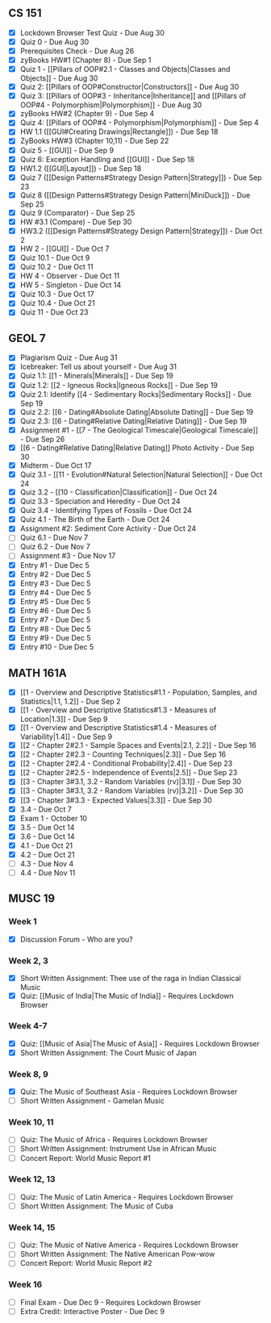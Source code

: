 ## CS 151
- [x] Lockdown Browser Test Quiz - Due Aug 30
- [x] Quiz 0 - Due Aug 30
- [x] Prerequisites Check - Due Aug 26
- [x] zyBooks HW#1 (Chapter 8) - Due Sep 1
- [x] Quiz 1 - [[Pillars of OOP#2.1 - Classes and Objects|Classes and Objects]] - Due Aug 30
- [x] Quiz 2: [[Pillars of OOP#Constructor|Constructors]] - Due Aug 30
- [x] Quiz 3: [[Pillars of OOP#3 - Inheritance|Inheritance]] and [[Pillars of OOP#4 - Polymorphism|Polymorphism]] - Due Aug 30
- [x] zyBooks HW#2 (Chapter 9) - Due Sep 4
- [x] Quiz 4: [[Pillars of OOP#4 - Polymorphism|Polymorphism]] - Due Sep 4
- [x] HW 1.1 ([[GUI#Creating Drawings|Rectangle]]) - Due Sep 18
- [x] ZyBooks HW#3 (Chapter 10,11) - Due Sep 22
- [x] Quiz 5 - [[GUI]] - Due Sep 9
- [x] Quiz 6: Exception Handling and [[GUI]] - Due Sep 18
- [x] HW1.2 ([[GUI|Layout]]) - Due Sep 18
- [x] Quiz 7 ([[Design Patterns#Strategy Design Pattern|Strategy]]) - Due Sep 23
- [x] Quiz 8 ([[Design Patterns#Strategy Design Pattern|MiniDuck]]) - Due Sep 25
- [x] Quiz 9 (Comparator) - Due Sep 25
- [x] HW #3.1 (Compare) - Due Sep 30
- [x] HW3.2 ([[Design Patterns#Strategy Design Pattern|Strategy]]) - Due Oct 2
- [x] HW 2 - [[GUI]] - Due Oct 7
- [x] Quiz 10.1 - Due Oct 9
- [x] Quiz 10.2 - Due Oct 11
- [x] HW 4 - Observer - Due Oct 11
- [x] HW 5 - Singleton - Due Oct 14
- [x] Quiz 10.3 - Due Oct 17
- [x] Quiz 10.4 - Due Oct 21
- [x] Quiz 11 - Due Oct 23

## GEOL 7
- [x] Plagiarism Quiz - Due Aug 31
- [x] Icebreaker: Tell us about yourself - Due Aug 31
- [x] Quiz 1.1: [[1 - Minerals|Minerals]] - Due Sep 19
- [x] Quiz 1.2: [[2 - Igneous Rocks|Igneous Rocks]] - Due Sep 19
- [x] Quiz 2.1: Identify [[4 - Sedimentary Rocks|Sedimentary Rocks]] - Due Sep 19
- [x] Quiz 2.2: [[6 - Dating#Absolute Dating|Absolute Dating]] - Due Sep 19
- [x] Quiz 2.3: [[6 - Dating#Relative Dating|Relative Dating]] - Due Sep 19
- [x] Assignment #1 - [[7 - The Geological Timescale|Geological Timescale]] - Due Sep 26
- [x] [[6 - Dating#Relative Dating|Relative Dating]] Photo Activity - Due Sep 30
- [x] Midterm - Due Oct 17
- [x] Quiz 3.1 - [[11 - Evolution#Natural Selection|Natural Selection]] - Due Oct 24
- [x] Quiz 3.2 - [[10 - Classification|Classification]] - Due Oct 24
- [x] Quiz 3.3 - Speciation and Heredity - Due Oct 24
- [x] Quiz 3.4 - Identifying Types of Fossils - Due Oct 24
- [x] Quiz 4.1 - The Birth of the Earth - Due Oct 24
- [x] Assignment #2: Sediment Core Activity - Due Oct 24
- [ ] Quiz 6.1 - Due Nov 7
- [ ] Quiz 6.2 - Due Nov 7
- [ ] Assignment #3 - Due Nov 17
- [x] Entry #1 - Due Dec 5
- [x] Entry #2 - Due Dec 5
- [x] Entry #3 - Due Dec 5
- [x] Entry #4 - Due Dec 5
- [x] Entry #5 - Due Dec 5
- [x] Entry #6 - Due Dec 5
- [x] Entry #7 - Due Dec 5
- [x] Entry #8 - Due Dec 5
- [x] Entry #9 - Due Dec 5
- [x] Entry #10 - Due Dec 5
## MATH 161A

- [x] [[1 - Overview and Descriptive Statistics#1.1 - Population, Samples, and Statistics|1.1, 1.2]] - Due Sep 2
- [x] [[1 - Overview and Descriptive Statistics#1.3 - Measures of Location|1.3]] - Due Sep 9
- [x] [[1 - Overview and Descriptive Statistics#1.4 - Measures of Variability|1.4]] - Due Sep 9
- [x] [[2 - Chapter 2#2.1 - Sample Spaces and Events|2.1, 2.2]] - Due Sep 16
- [x] [[2 - Chapter 2#2.3 - Counting Techniques|2.3]] - Due Sep 16
- [x] [[2 - Chapter 2#2.4 - Conditional Probability|2.4]] - Due Sep 23
- [x] [[2 - Chapter 2#2.5 - Independence of Events|2.5]] - Due Sep 23
- [x] [[3 - Chapter 3#3.1, 3.2 - Random Variables (rv)|3.1]] - Due Sep 30
- [x] [[3 - Chapter 3#3.1, 3.2 - Random Variables (rv)|3.2]] - Due Sep 30
- [x] [[3 - Chapter 3#3.3 - Expected Values|3.3]] - Due Sep 30
- [x] 3.4 - Due Oct 7
- [x] Exam 1 - October 10
- [x] 3.5 - Due Oct 14
- [x] 3.6 - Due Oct 14
- [x] 4.1 - Due Oct 21
- [x] 4.2 - Due Oct 21
- [ ] 4.3 - Due Nov 4
- [ ] 4.4 - Due Nov 11
## MUSC 19
### Week 1
- [x] Discussion Forum - Who are you?
### Week 2, 3
- [x] Short Written Assignment: Thee use of the raga in Indian Classical Music
- [x] Quiz: [[Music of India|The Music of India]] - Requires Lockdown Browser
### Week 4-7
- [x] Quiz: [[Music of Asia|The Music of Asia]] - Requires Lockdown Browser
- [x] Short Written Assignment: The Court Music of Japan
### Week 8, 9
- [x] Quiz: The Music of Southeast Asia - Requires Lockdown Browser
- [ ] Short Written Assignment - Gamelan Music
### Week 10, 11
- [ ] Quiz: The Music of Africa - Requires Lockdown Browser
- [ ] Short Written Assignment: Instrument Use in African Music
- [ ] Concert Report: World Music Report #1
### Week 12, 13
- [ ] Quiz: The Music of Latin America - Requires Lockdown Browser
- [ ] Short Written Assignment: The Music of Cuba
### Week 14, 15
- [ ] Quiz: The Music of Native America - Requires Lockdown Browser
- [ ] Short Written Assignment: The Native American Pow-wow
- [ ] Concert Report: World Music Report #2
### Week 16
- [ ] Final Exam - Due Dec 9 - Requires Lockdown Browser
- [ ] Extra Credit: Interactive Poster - Due Dec 9